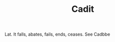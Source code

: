 ---
title: Cadit
letter: C
permalink: "/definitions/bld-cadit.html"
body: Lat. It falls, abates, fails, ends, ceases. See Cadbbe
published_at: '2018-07-07'
source: Black's Law Dictionary 2nd Ed (1910)
layout: post
---